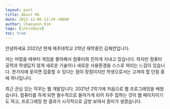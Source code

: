 ```yaml
---
layout: post
title: About Me
date: 2022-12-06 13:29 +0800
author: Chaeyeon Kim
tags: [introduce]
toc: true
---
```


안녕하세요 2022년 현재 제주대학교 2학년 재학중인 김채연입니다.

저는 어렸을 때부터 게임을 좋아해서 컴퓨터와 친하게 지내고 있습니다.
하지만 컴퓨터공학과 학생답지 않게 새로운 기술이나 새로운 사용환경을 스스로 꺼리는 느낌이 있습니다.
한가지에 꽂히면 집중할 수 있다는 점이 장점이지만 학생으로서는 고쳐야 할 단점 중에 하나입니다.

최근 관심 있는 직무는 웹 개발입니다. 2021년 2학기에 처음으로 웹 프로그래밍을 배웠습니다.
컴퓨터를 하게 되면 필수적으로 들어가게 되어 자주 접하는 것이 웹 페이지이기도 하고, 프로그래밍 한 결과가 시각적으로 금방 보여서 흥미가 생겼습니다. 
